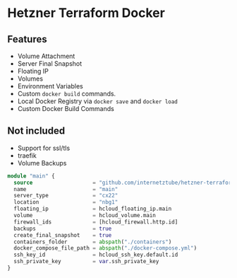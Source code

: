 # Hetzner Terraform Docker

## Features
* Volume Attachment
* Server Final Snapshot
* Floating IP
* Volumes
* Environment Variables
* Custom `docker build` commands.
* Local Docker Registry via `docker save` and `docker load`
* Custom Docker Build Commands

## Not included
* Support for ssl/tls
* traefik
* Volume Backups

```terraform
module "main" {
  source                   = "github.com/internetztube/hetzner-terraform-docker/modules/default"
  name                     = "main"
  server_type              = "cx22"
  location                 = "nbg1"
  floating_ip              = hcloud_floating_ip.main
  volume                   = hcloud_volume.main
  firewall_ids             = [hcloud_firewall.http.id]
  backups                  = true
  create_final_snapshot    = true
  containers_folder        = abspath("./containers")
  docker_compose_file_path = abspath("./docker-compose.yml")
  ssh_key_id               = hcloud_ssh_key.default.id
  ssh_private_key          = var.ssh_private_key
}
```
